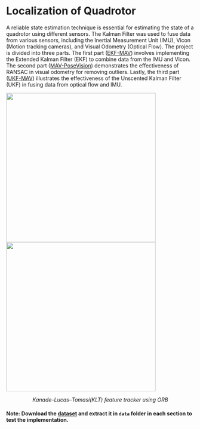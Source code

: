 # Localization of Quadrotor

A reliable state estimation technique is essential for estimating the state of a quadrotor using different sensors. The Kalman Filter was used to fuse data from various sensors, including the Inertial Measurement Unit (IMU), Vicon (Motion tracking cameras), and Visual Odometry (Optical Flow). The project is divided into three parts. The first part ([EKF-MAV](https://github.com/navoday01/EKF-MAV/tree/e73da950d862287abedc5cdb1f67dca9171d8a4f)) involves implementing the Extended Kalman Filter (EKF) to combine data from the IMU and Vicon. The second part ([MAV-PoseVision](https://github.com/navoday01/MAV-PoseVision/tree/0288ea655f5baca0400bdf383588ba4b247ae713)) demonstrates the effectiveness of RANSAC in visual odometry for removing outliers. Lastly, the third part ([UKF-MAV](https://github.com/navoday01/UKF-MAV/tree/5b54fff7b60751b276e5d57cc4ef49b6d6e9796a)) illustrates the effectiveness of the Unscented Kalman Filter (UKF) in fusing data from optical flow and IMU.

<p float="left">
  <img src="assets/KLT_tracker_ORB.gif" width="400"/>
  <img src="assets/KLT_tracker_ORB2.gif" width="400"/> 
</p>
<p align = 'center'>
  <em>Kanade–Lucas–Tomasi(KLT) feature tracker using ORB</em>
</p> 

#### Note: Download the [dataset](https://github.com/navoday01/EKF-MAV/tree/e73da950d862287abedc5cdb1f67dca9171d8a4f) and extract it in ``data`` folder in each section to test the implementation.
